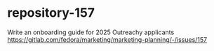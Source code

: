 # repository-157
Write an onboarding guide for 2025 Outreachy applicants
https://gitlab.com/fedora/marketing/marketing-planning/-/issues/157
